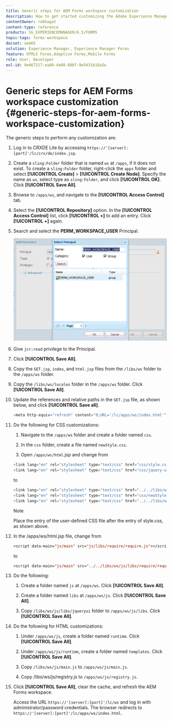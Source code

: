 ```yaml
---
title: Generic steps for AEM Forms workspace customization
description: How to get started customizing the Adobe Experience Manager Forms workspace user interface.
contentOwner: robhagat
content-type: reference
products: SG_EXPERIENCEMANAGER/6.5/FORMS
topic-tags: forms-workspace
docset: aem65
solution: Experience Manager, Experience Manager Forms
feature: HTML5 Forms,Adaptive Forms,Mobile Forms
role: User, Developer
exl-id: 9e467217-ea80-4a08-808f-9e5431b18a5e
---
```

# Generic steps for AEM Forms workspace customization {#generic-steps-for-aem-forms-workspace-customization}

The generic steps to perform any customization are:

1. Log in to CRXDE Lite by accessing `https://'[server]:[port]'/lc/crx/de/index.jsp`.
1. Create a `sling:Folder` folder that is named `ws` at `/apps`, if it does not exist. To create a `sling:Folder` folder, right-click the `apps` folder and select **[!UICONTROL Create]** > **[!UICONTROL Create Node]**. Specify the name as `ws`, select type as `sling:Folder`, and click **[!UICONTROL OK]**. Click **[!UICONTROL Save All]**.
1. Browse to `/apps/ws`, and navigate to the **[!UICONTROL Access Control]** tab.
1. Select the **[!UICONTROL Repository]** option. In the **[!UICONTROL Access Control]** list, click **[!UICONTROL +]** to add an entry. Click **[!UICONTROL +]** again.
1. Search and select the **PERM_WORKSPACE_USER** Principal.

   ![Select PERM_WORKSPACE_USER principal as part of the generic steps to customize HTML Workspace](assets/perm_workspace_user.png)

1. Give `jcr:read` privilege to the Principal.
1. Click **[!UICONTROL Save All]**.
1. Copy the `GET.jsp`, `index`, and `html.jsp` files from the `/libs/ws` folder to the `/apps/ws` folder.
1. Copy the `/libs/ws/locales` folder in the `/apps/ws` folder. Click **[!UICONTROL Save All]**.
1. Update the references and relative paths in the `GET.jsp` file, as shown below, and click **[!UICONTROL Save all]**.

   ```javascript
   <meta http-equiv="refresh" content="0;URL='/lc/apps/ws/index.html'" />
   ```

1. Do the following for CSS customizations:

    1. Navigate to the `/apps/ws` folder and create a folder named `css`.

    1. In the `css` folder, create a file named `newStyle.css`.

    1. Open `/apps/ws/html`.jsp and change from

   ```javascript
   <link lang="en" rel="stylesheet" type="text/css" href="css/style.css" />
   <link lang="en" rel="stylesheet" type="text/css" href="css/jquery-ui.css"/>
   ```

   to

   ```javascript
   <link lang="en" rel="stylesheet" type="text/css" href="../../libs/ws/css/style.css" />
   <link lang="en" rel="stylesheet" type="text/css" href="css/newStyle.css" />
   <link lang="en" rel="stylesheet" type="text/css" href="../../libs/ws/css/jquery-ui.css"/>
   ```

   >[!NOTE]
   >
   >Place the entry of the user-defined CSS file after the entry of style.css, as shown above.

1. In the /apps/ws/html.jsp file, change from

   ```jsp
   <script data-main="js/main" src="js/libs/require/require.js"></script>
   ```

   to

   ```jsp
   <script data-main="js/main" src="../../libs/ws/js/libs/require/require.js"></script>
   ```

1. Do the following:

    1. Create a folder named `js` at `/apps/ws`. Click **[!UICONTROL Save All]**.

    1. Create a folder named `libs` at `/apps/ws/js`. Click **[!UICONTROL Save All]**.

    1. Copy `/libs/ws/js/libs/jqueryui` folder to `/apps/ws/js/libs`. Click **[!UICONTROL Save All]**.

1. Do the following for HTML customizations:

    1. Under `/apps/ws/js`, create a folder named `runtime`. Click **[!UICONTROL Save All]**.

    1. Under `/apps/ws/js/runtime`, create a folder named `templates`. Click **[!UICONTROL Save All]**.

    1. Copy `/libs/ws/js/main.js` to `/apps/ws/js/main.js`.

    1. Copy /libs/ws/js/registry.js to `/apps/ws/js/registry.js`.

1. Click **[!UICONTROL Save All]**, clear the cache, and refresh the AEM Forms workspace.

   Access the URL `https://'[server]:[port]'/lc/ws` and log in with administrator/password credentials. The browser redirects to `https://'[server]:[port]'/lc/apps/ws/index.html`.
